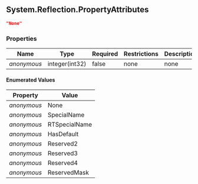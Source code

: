 
<h2 id="tocS_System.Reflection.PropertyAttributes">System.Reflection.PropertyAttributes</h2>

<a id="schemasystem.reflection.propertyattributes"></a>
<a id="schema_System.Reflection.PropertyAttributes"></a>
<a id="tocSsystem.reflection.propertyattributes"></a>
<a id="tocssystem.reflection.propertyattributes"></a>

```json
"None"

```

### Properties

|Name|Type|Required|Restrictions|Description|
|---|---|---|---|---|
|*anonymous*|integer(int32)|false|none|none|

#### Enumerated Values

|Property|Value|
|---|---|
|*anonymous*|None|
|*anonymous*|SpecialName|
|*anonymous*|RTSpecialName|
|*anonymous*|HasDefault|
|*anonymous*|Reserved2|
|*anonymous*|Reserved3|
|*anonymous*|Reserved4|
|*anonymous*|ReservedMask|


